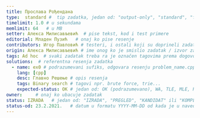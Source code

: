```yaml
---
title: Прослава Рођендана
type:  standard #  tip zadatka, jedan od: "output-only", "standard", "functional"
timelimit: 1.0 # u sekundama
memlimit: 64   # u MB
setter: Алекса Милисављевић  # pise tekst, kod i test primere
editorial: Младен Пузић   # onaj ko pise resenje
contributors: Игор Павловић # testeri, i ostali koji su doprineli zadatku
origin: Алекса Милисављевић # ime onog ko je smislio zadatak / izvor zadatka
tags: Ad hoc  # svaki zadatak treba ra je označen tagovima prema dogovorenoj listi tagova
solutions:  # referentna resenja zadatka
  - name: ex0 # podrazumevani sufiks, odgovara resenju problem_name.cpp
    lang: [cpp]
    desc: Главно Решење # opis resenja
    tags: Binary search # tagovi npr. brute force, trie...
    expected-status: ОК # jedan od: OK (podrazumevano), WA, TLE, MLE, RTE
owner:     # onaj ko ubacuje zadatak
status: IZRADA   # jedan od: "IZRADA", "PREGLED", "KANDIDAT" ili "KOMPLETAN".
status-od: 23.2.2021.   # datum u formatu YYYY-MM-DD od kada je u navedenom statusu
---
```

